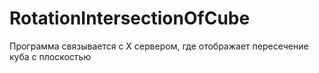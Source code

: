 # RotationIntersectionOfCube
Программа связывается с X сервером, где отображает пересечение куба с плоскостью
